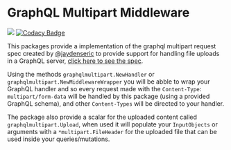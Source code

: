 GraphQL Multipart Middleware
============================

[![](https://img.shields.io/badge/godoc-reference-5272B4.svg)](https://godoc.org/github.com/lucassabreu/graphql-multipart-middleware)
[![Codacy Badge](https://api.codacy.com/project/badge/Grade/1f0199e1dd364abcae45fd1f3de3cc25)](https://www.codacy.com/app/lucassabreu/graphql-multipart-middleware?utm_source=github.com&amp;utm_medium=referral&amp;utm_content=lucassabreu/graphql-multipart-middleware&amp;utm_campaign=Badge_Grade)

This packages provide a implementation of the graphql multipart request spec created by [@jaydenseric](https://github.com/jaydenseric) to provide support for handling file uploads in a GraphQL server, [click here to see the spec](https://github.com/jaydenseric/graphql-multipart-request-spec).

Using the methods `graphqlmultipart.NewHandler` or `graphqlmultipart.NewMiddlewareWrapper` you will be abble to wrap your GraphQL handler and so every request made with the `Content-Type`: `multipart/form-data` will be handled by this package (using a provided GraphQL schema), and other `Content-Types` will be directed to your handler.

The package also provide a scalar for the uploaded content called `graphqlmultipart.Upload`, when used it will populate your `InputObjects` or arguments with a `*multipart.FileHeader` for the uploaded file that can be used inside your queries/mutations.

